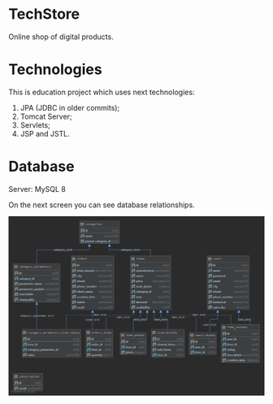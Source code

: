 # TechStore
Online shop of digital products.


# Technologies
This is education project which uses next technologies:
1) JPA (JDBC in older commits);
2) Tomcat Server;
3) Servlets;
4) JSP and JSTL.


# Database
Server: MySQL 8

On the next screen you can see database relationships.

![](DB/techstore.png)

